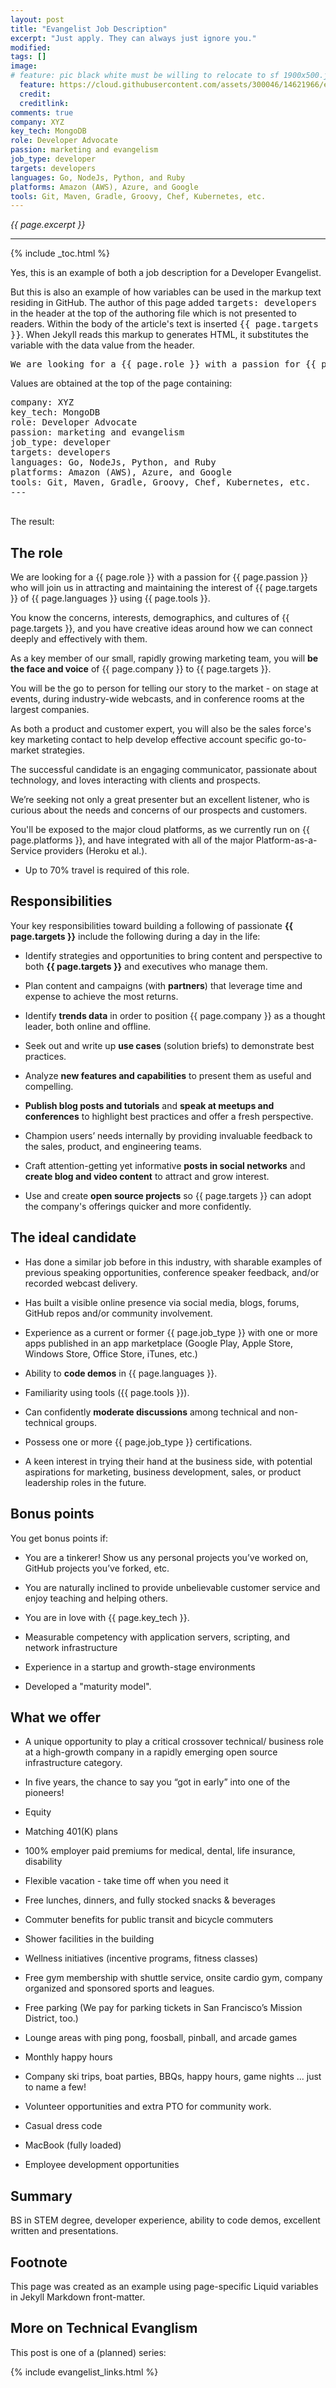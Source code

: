 ```yaml
---
layout: post
title: "Evangelist Job Description"
excerpt: "Just apply. They can always just ignore you."
modified:
tags: []
image:
# feature: pic black white must be willing to relocate to sf 1900x500.jpg
  feature: https://cloud.githubusercontent.com/assets/300046/14621966/ee85d7a2-0583-11e6-923c-a58327524273.jpg
  credit: 
  creditlink: 
comments: true
company: XYZ
key_tech: MongoDB
role: Developer Advocate
passion: marketing and evangelism 
job_type: developer
targets: developers
languages: Go, NodeJs, Python, and Ruby
platforms: Amazon (AWS), Azure, and Google
tools: Git, Maven, Gradle, Groovy, Chef, Kubernetes, etc.
---
```

<i>{{ page.excerpt }}</i>
<hr />

{% include _toc.html %}

Yes, this is an example of both a job description for a Developer Evangelist. 

But this is also an example of how variables can be used in the markup text residing in GitHub. The author of this page added <tt>targets: developers</tt> in the header at the top of the authoring file which is not presented to readers. Within the body of the article's text is inserted <tt>{{ page.targets }}</tt>. When Jekyll reads this markup to generates HTML, it substitutes the variable with the data value from the header.

<pre>
We are looking for a {{ page.role }} with a passion for {{ page.passion }} to join us in attracting and maintaining the interest of {{ page.targets }} of {{ page.languages }} using {{ page.tools }}.
</pre>

Values are obtained at the top of the page containing:

<pre>
company: XYZ
key_tech: MongoDB
role: Developer Advocate
passion: marketing and evangelism 
job_type: developer
targets: developers
languages: Go, NodeJs, Python, and Ruby
platforms: Amazon (AWS), Azure, and Google
tools: Git, Maven, Gradle, Groovy, Chef, Kubernetes, etc.
---
   </pre>

The result:

## The role

We are looking for a {{ page.role }} with a passion for {{ page.passion }} who will join us in attracting and maintaining the interest of {{ page.targets }} of {{ page.languages }} using {{ page.tools }}.

You know the concerns, interests, demographics, and cultures of {{ page.targets }},
and you have creative ideas around how we can connect deeply and effectively with them.

As a key member of our small, rapidly growing marketing team, 
you will <strong>be the face and voice</strong> of {{ page.company }} to {{ page.targets }}. 

You will be the go to person for telling our story to the market - 
on stage at events, during industry-wide webcasts, and in conference rooms at the largest companies. 

As both a product and customer expert, you will also be the sales force's key marketing contact to help develop effective account specific go-to-market strategies. 

The successful candidate is an engaging communicator, passionate about technology, 
and loves interacting with clients and prospects. 

We’re seeking not only a great presenter but an excellent listener, who is curious about the needs and concerns of our prospects and customers.

You'll be exposed to the major cloud platforms, as we currently run on 
{{ page.platforms }}, and have integrated with all of the major Platform-as-a-Service providers (Heroku et al.).

* Up to 70% travel is required of this role.


## Responsibilities

Your key responsibilities toward building a following of passionate <strong>{{ page.targets }}</strong> 
include the following during a day in the life:

* Identify strategies and opportunities to bring content and perspective to both <strong>{{ page.targets }}</strong> and executives who manage them.

* Plan content and campaigns (with <strong>partners</strong>) that leverage time and expense to achieve the most returns.

* Identify <strong>trends data</strong> in order to position {{ page.company }} as a thought leader, both online and offline.
 
* Seek out and write up <strong>use cases</strong> (solution briefs) to demonstrate best practices.

* Analyze <strong>new features and capabilities</strong> to present them as useful and compelling.

* <strong>Publish blog posts and tutorials</strong> and <strong>speak at meetups and conferences</strong> to highlight best practices and offer a fresh perspective.

* Champion users’ needs internally by providing invaluable feedback to the sales, product, and engineering teams.

* Craft attention-getting yet informative <strong>posts in social networks</strong> and <strong>create blog and video content</strong> to attract and grow interest.

* Use and create <strong>open source projects</strong> so {{ page.targets }} can adopt the company's offerings quicker and more confidently.

## The ideal candidate 

* Has done a similar job before in this industry, with sharable examples of previous speaking opportunities, conference speaker feedback, and/or recorded webcast delivery. 

* Has built a visible online presence via social media, blogs, forums, GitHub repos and/or community involvement.

* Experience as a current or former {{ page.job_type }} with one or more apps published in an app marketplace 
   (Google Play, Apple Store, Windows Store, Office Store, iTunes, etc.)

* Ability to <strong>code demos</strong> in {{ page.languages }}.

* Familiarity using tools ({{ page.tools }}).

* Can confidently <strong>moderate discussions</strong> among technical and non-technical groups.

* Possess one or more {{ page.job_type }} certifications.

* A keen interest in trying their hand at the business side, with potential aspirations for marketing, business development, sales, or product leadership roles in the future.


## Bonus points

You get bonus points if:

 * You are a tinkerer! Show us any personal projects you’ve worked on, GitHub projects you’ve forked, etc.
 
 * You are naturally inclined to provide unbelievable customer service and enjoy teaching and helping others.

 * You are in love with {{ page.key_tech }}.

 * Measurable competency with application servers, scripting, and network infrastructure

 * Experience in a startup and growth-stage environments

 * Developed a "maturity model".
 

## What we offer

* A unique opportunity to play a critical crossover technical/ business role 
at a high-growth company in a rapidly emerging open source infrastructure category.

* In five years, the chance to say you “got in early” into one of the pioneers!
* Equity

* Matching 401(K) plans 
* 100% employer paid premiums for medical, dental, life insurance, disability
* Flexible vacation - take time off when you need it

* Free lunches, dinners, and fully stocked snacks & beverages
* Commuter benefits for public transit and bicycle commuters
* Shower facilities in the building
* Wellness initiatives (incentive programs, fitness classes)
* Free gym membership with shuttle service, onsite cardio gym, company organized and sponsored sports and leagues.
* Free parking (We pay for parking tickets in San Francisco’s Mission District, too.)

* Lounge areas with ping pong, foosball, pinball, and arcade games
* Monthly happy hours
* Company ski trips, boat parties, BBQs, happy hours, game nights ... just to name a few!
* Volunteer opportunities and extra PTO for community work.

* Casual dress code

* MacBook (fully loaded)
* Employee development opportunities 

## Summary

BS in STEM degree, developer experience, ability to code demos, excellent written and presentations.


## Footnote

This page was created as an example using page-specific Liquid variables in Jekyll Markdown front-matter.

## More on Technical Evanglism #

This post is one of a (planned) series:

{% include evangelist_links.html %}

